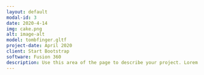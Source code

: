```yaml
---
layout: default
modal-id: 3
date: 2020-4-14
img: cake.png
alt: image-alt
model: tombfinger.gltf
project-date: April 2020
client: Start Bootstrap
software: Fusion 360
description: Use this area of the page to describe your project. Lorem ipsum dolor sit amet, consectetur adipisicing elit. Mollitia neque assumenda ipsam nihil, molestias magnam, recusandae quos quis inventore quisquam velit asperiores, vitae? Reprehenderit soluta, eos quod consequuntur itaque. Nam.
---
```

